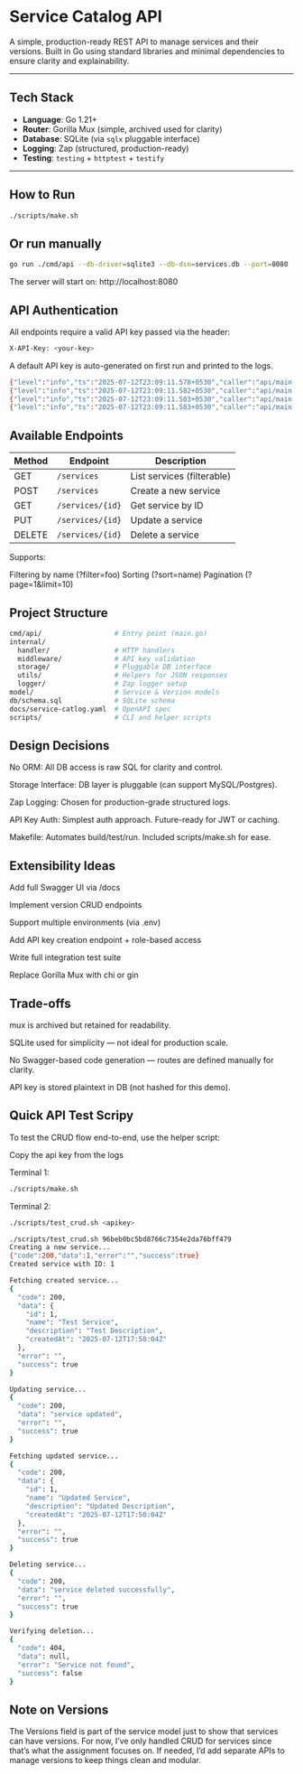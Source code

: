 # Service Catalog API

A simple, production-ready REST API to manage services and their versions. Built in Go using standard libraries and minimal dependencies to ensure clarity and explainability.

---

## Tech Stack

- **Language**: Go 1.21+
- **Router**: Gorilla Mux (simple, archived  used for clarity)
- **Database**: SQLite (via `sqlx`  pluggable interface)
- **Logging**: Zap (structured, production-ready)
- **Testing**: `testing` + `httptest` + `testify`

---

## How to Run
```bash
./scripts/make.sh             
```
## Or run manually

```bash
go run ./cmd/api --db-driver=sqlite3 --db-dsn=services.db --port=8080
```
The server will start on: http://localhost:8080

## API Authentication
All endpoints require a valid API key passed via the header:

```bash
X-API-Key: <your-key>
```
A default API key is auto-generated on first run and printed to the logs.

```bash
{"level":"info","ts":"2025-07-12T23:09:11.578+0530","caller":"api/main.go:31","msg":"Starting service catalog API"}
{"level":"info","ts":"2025-07-12T23:09:11.582+0530","caller":"api/main.go:122","msg":"Schema applied successfully"}
{"level":"info","ts":"2025-07-12T23:09:11.583+0530","caller":"api/main.go:78","msg":"Default API key generated: a6b7a5fb2106147bdde4193faf14a73b"}
{"level":"info","ts":"2025-07-12T23:09:11.583+0530","caller":"api/main.go:61","msg":"Listening on :8080"}
```

## Available Endpoints

| Method | Endpoint         | Description                |
| ------ | ---------------- | -------------------------- |
| GET    | `/services`      | List services (filterable) |
| POST   | `/services`      | Create a new service       |
| GET    | `/services/{id}` | Get service by ID          |
| PUT    | `/services/{id}` | Update a service           |
| DELETE | `/services/{id}` | Delete a service           |

Supports:

Filtering by name (?filter=foo)
Sorting (?sort=name)
Pagination (?page=1&limit=10)

## Project Structure
```bash
cmd/api/                  # Entry point (main.go)
internal/
  handler/                # HTTP handlers
  middleware/             # API key validation
  storage/                # Pluggable DB interface
  utils/                  # Helpers for JSON responses
  logger/                 # Zap logger setup
model/                    # Service & Version models
db/schema.sql             # SQLite schema
docs/service-catlog.yaml  # OpenAPI spec
scripts/                  # CLI and helper scripts
```

## Design Decisions
 No ORM: All DB access is raw SQL for clarity and control.

 Storage Interface: DB layer is pluggable (can support MySQL/Postgres).

 Zap Logging: Chosen for production-grade structured logs.

 API Key Auth: Simplest auth approach. Future-ready for JWT or caching.

 Makefile: Automates build/test/run. Included scripts/make.sh for ease.

## Extensibility Ideas

Add full Swagger UI via /docs

Implement version CRUD endpoints

Support multiple environments (via .env)

Add API key creation endpoint + role-based access

Write full integration test suite

Replace Gorilla Mux with chi or gin

##  Trade-offs
mux is archived but retained for readability.

SQLite used for simplicity — not ideal for production scale.

No Swagger-based code generation — routes are defined manually for clarity.

API key is stored plaintext in DB (not hashed for this demo).

## Quick API Test Scripy
To test the CRUD flow end-to-end, use the helper script:

Copy the api key from the logs 

Terminal 1:
```bash
./scripts/make.sh 
```
Terminal 2:
```bash
./scripts/test_crud.sh <apikey>
```

```bash
./scripts/test_crud.sh 96beb0bc5bd8766c7354e2da76bff479                                                                               ──(Sat,Jul12)─┘
Creating a new service...
{"code":200,"data":1,"error":"","success":true}
Created service with ID: 1

Fetching created service...
{
  "code": 200,
  "data": {
    "id": 1,
    "name": "Test Service",
    "description": "Test Description",
    "createdAt": "2025-07-12T17:50:04Z"
  },
  "error": "",
  "success": true
}

Updating service...
{
  "code": 200,
  "data": "service updated",
  "error": "",
  "success": true
}

Fetching updated service...
{
  "code": 200,
  "data": {
    "id": 1,
    "name": "Updated Service",
    "description": "Updated Description",
    "createdAt": "2025-07-12T17:50:04Z"
  },
  "error": "",
  "success": true
}

Deleting service...
{
  "code": 200,
  "data": "service deleted successfully",
  "error": "",
  "success": true
}

Verifying deletion...
{
  "code": 404,
  "data": null,
  "error": "Service not found",
  "success": false
}
```


## Note on Versions
The Versions field is part of the service model just to show that services can have versions.
For now, I’ve only handled CRUD for services since that’s what the assignment focuses on.
If needed, I’d add separate APIs to manage versions to keep things clean and modular.
